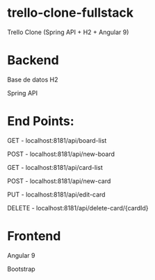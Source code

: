# trello-clone-fullstack
Trello Clone (Spring API + H2 + Angular 9)


# Backend
Base de datos H2

Spring API

# End Points:
GET  - localhost:8181/api/board-list

POST - localhost:8181/api/new-board

GET  - localhost:8181/api/card-list

POST - localhost:8181/api/new-card

PUT  - localhost:8181/api/edit-card

DELETE - localhost:8181/api/delete-card/{cardId}


# Frontend
Angular 9

Bootstrap
